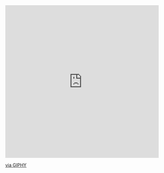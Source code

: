<picture>
 <iframe src="https://giphy.com/embed/gY8Bs8qvD1EukQBj5V" width="480" height="480" style="" frameBorder="0" class="giphy-embed" allowFullScreen></iframe><p><a href="https://giphy.com/gifs/glitch-vhs-sakura-gY8Bs8qvD1EukQBj5V">via GIPHY</a></p>
</picture>
